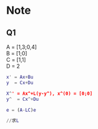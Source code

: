 # Note 
## Q1
A = [1,3;0,4]   
B = [1;0]   
C = [1,1]   
D = 2   


```m
x' = Ax+Bu
y  = Cx+Du

X^' = Ax^+L(y-y^), x^(0) = [0;0] 
y^  = Cx^+Du

e = (A-LC)e

//求L

